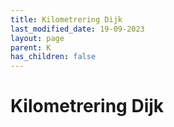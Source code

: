 ```yaml
---
title: Kilometrering Dijk
last_modified_date: 19-09-2023
layout: page
parent: K
has_children: false
---
```


Kilometrering Dijk
==================

